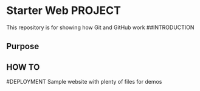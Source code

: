 # Starter Web PROJECT

This repository is for showing how Git and GitHub work
##INTRODUCTION

## Purpose

## HOW TO

#DEPLOYMENT
Sample website with plenty of files for demos